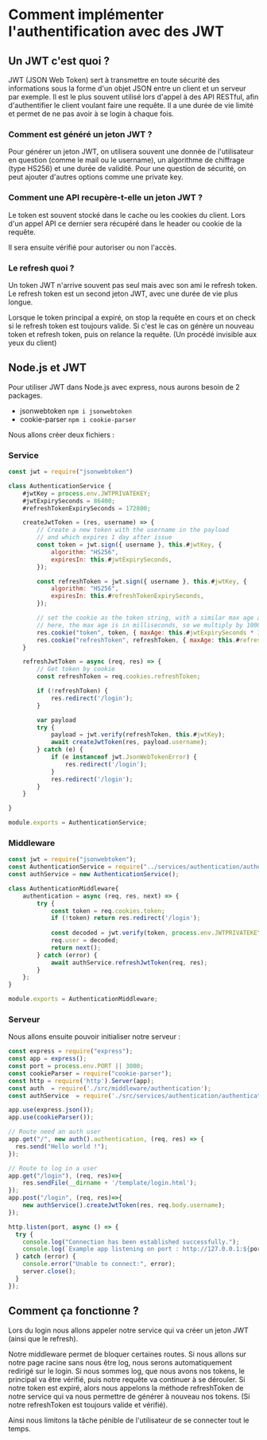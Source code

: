 # Comment implémenter l'authentification avec des JWT

## Un JWT c'est quoi ?
JWT (JSON Web Token) sert à transmettre en toute sécurité des informations sous la forme d'un objet JSON entre un client et un serveur par exemple. Il est le plus souvent utilisé lors d'appel à des API RESTful, afin d'authentifier le client voulant faire une requête. Il a une durée de vie limité et permet de ne pas avoir à se login à chaque fois.

### Comment est généré un jeton JWT ?

Pour générer un jeton JWT, on utilisera souvent une donnée de l'utilisateur en question (comme le mail ou le username), un algorithme de chiffrage (type HS256) et une durée de validité. Pour une question de sécurité, on peut ajouter d'autres options comme une private key.

### Comment une API recupère-t-elle un jeton JWT ?

Le token est souvent stocké dans le cache ou les cookies du client. Lors d'un appel API ce dernier sera récupéré dans le header ou cookie de la requête.

Il sera ensuite vérifié pour autoriser ou non l'accès.

### Le refresh quoi ?

Un token JWT n'arrive souvent pas seul mais avec son ami le refresh token. Le refresh token est un second jeton JWT, avec une durée de vie plus longue. 

Lorsque le token principal a expiré, on stop la requête en cours et on check si le refresh token est toujours valide. Si c'est le cas on génère un nouveau token et refresh token, puis on relance la requête. (Un procédé invisible aux yeux du client)

## Node.js et JWT

Pour utiliser JWT dans Node.js avec express, nous aurons besoin de 2 packages.
- jsonwebtoken
```npm i jsonwebtoken```
- cookie-parser
```npm i cookie-parser```

Nous allons créer deux fichiers :
### Service
```js
const jwt = require("jsonwebtoken")

class AuthenticationService {
	#jwtKey = process.env.JWTPRIVATEKEY;
	#jwtExpirySeconds = 86400;
	#refreshTokenExpirySeconds = 172800;

	createJwtToken = (res, username) => {
		// Create a new token with the username in the payload
		// and which expires 1 day after issue
		const token = jwt.sign({ username }, this.#jwtKey, {
			algorithm: "HS256",
			expiresIn: this.#jwtExpirySeconds,
		});

		const refreshToken = jwt.sign({ username }, this.#jwtKey, {
			algorithm: "HS256",
			expiresIn: this.#refreshTokenExpirySeconds,
		});

		// set the cookie as the token string, with a similar max age as the token
		// here, the max age is in milliseconds, so we multiply by 1000
		res.cookie("token", token, { maxAge: this.#jwtExpirySeconds * 1000 });
		res.cookie("refreshToken", refreshToken, { maxAge: this.#refreshTokenExpirySeconds * 1000 });
	}

	refreshJwtToken = async (req, res) => {
		// Get token by cookie
		const refreshToken = req.cookies.refreshToken;

		if (!refreshToken) {
			res.redirect('/login');
		}

		var payload
		try {
			payload = jwt.verify(refreshToken, this.#jwtKey);
			await createJwtToken(res, payload.username);
		} catch (e) {
			if (e instanceof jwt.JsonWebTokenError) {
				res.redirect('/login');
			}
			res.redirect('/login');
		}
	}

}

module.exports = AuthenticationService;
```


### Middleware
```js
const jwt = require("jsonwebtoken");
const AuthenticationService = require("../services/authentication/authenticationToken");
const authService = new AuthenticationService();

class AuthenticationMiddleware{
    authentication = async (req, res, next) => {
        try {
            const token = req.cookies.token;
            if (!token) return res.redirect('/login');
    
            const decoded = jwt.verify(token, process.env.JWTPRIVATEKEY);
            req.user = decoded;
            return next();
        } catch (error) {
            await authService.refreshJwtToken(req, res);
        }
    };
}

module.exports = AuthenticationMiddleware;
```

### Serveur
Nous allons ensuite pouvoir initialiser notre serveur :
```js
const express = require("express");
const app = express();
const port = process.env.PORT || 3000;
const cookieParser = require("cookie-parser");
const http = require('http').Server(app);
const auth  = require('./src/middleware/authentication');
const authService  = require('./src/services/authentication/authenticationToken');

app.use(express.json());
app.use(cookieParser());

// Route need an auth user
app.get("/", new auth().authentication, (req, res) => {
  res.send("Hello world !");
});

// Route to log in a user
app.get("/login"), (req, res)=>{
    res.sendFile(__dirname + '/template/login.html');
});
app.post("/login", (req, res)=>{
    new authService().createJwtToken(res, req.body.username);
});

http.listen(port, async () => {
  try {
    console.log("Connection has been established successfully.");
    console.log(`Example app listening on port : http://127.0.0.1:${port}`);
  } catch (error) {
    console.error("Unable to connect:", error);
    server.close();
  }
});
```

## Comment ça fonctionne ?
Lors du login nous allons appeler notre service qui va créer un jeton JWT (ainsi que le refresh).

Notre middleware permet de bloquer certaines routes. Si nous allons sur notre page racine sans nous être log, nous serons automatiquement redirigé sur le login. Si nous sommes log, que nous avons nos tokens, le principal va être vérifié, puis notre requête va continuer à se dérouler.
Si notre token est expiré, alors nous appelons la méthode refreshToken de notre service qui va nous permettre de générer à nouveau nos tokens. (Si notre refreshToken est toujours valide et vérifié).

Ainsi nous limitons la tâche pénible de l'utilisateur de se connecter tout le temps.